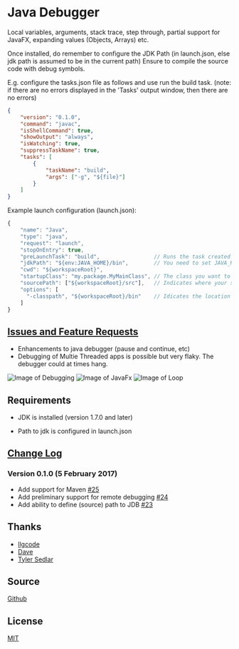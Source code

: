 # Java Debugger
Local variables, arguments, stack trace, step through, partial support for JavaFX, expanding values (Objects, Arrays) etc.

Once installed, do remember to configure the JDK Path (in launch.json, else jdk path is assumed to be in the current path)
Ensure to compile the source code with debug symbols.

E.g. configure the tasks.json file as follows and use run the build task.
(note: if there are no errors displayed in the 'Tasks' output window, then there are no errors)
```json
{
    "version": "0.1.0",
    "command": "javac",
    "isShellCommand": true,
    "showOutput": "always",
    "isWatching": true,
    "suppressTaskName": true,
    "tasks": [
        {
            "taskName": "build",
            "args": ["-g", "${file}"]
        }
    ]
}
```
Example launch configuration (launch.json):
```javascript
{
    "name": "Java",
    "type": "java",
    "request": "launch",
    "stopOnEntry": true,      
    "preLaunchTask": "build",                 // Runs the task created above before running this configuration
    "jdkPath": "${env:JAVA_HOME}/bin",        // You need to set JAVA_HOME enviroment variable
    "cwd": "${workspaceRoot}",
    "startupClass": "my.package.MyMainClass", // The class you want to urn
    "sourcePath": ["${workspaceRoot}/src"],   // Indicates where your source (.java) files are
    "options": [
      "-classpath", "${workspaceRoot}/bin"    // Idicates the location of your .class files
    ]
}
```



## [Issues and Feature Requests](https://github.com/DonJayamanne/javaVSCode/issues)
* Enhancements to java debugger (pause and continue, etc)
* Debugging of Multie Threaded apps is possible but very flaky. The debugger could at times hang.

![Image of Debugging](https://raw.githubusercontent.com/DonJayamanne/javaVSCode/master/images/debug.gif)
![Image of JavaFx](https://raw.githubusercontent.com/DonJayamanne/javaVSCode/master/images/javafx.gif)
![Image of Loop](https://raw.githubusercontent.com/DonJayamanne/javaVSCode/master/images/Loop.gif)

## Requirements
* JDK is installed (version 1.7.0 and later)
 + Path to jdk is configured in launch.json

## [Change Log](https://github.com/DonJayamanne/javaVSCode/blob/master/CHANGELOG.md)
### Version 0.1.0 (5 February 2017)
* Add support for Maven [#25](https://github.com/DonJayamanne/javaVSCode/pull/25)  
* Add preliminary support for remote debugging [#24](https://github.com/DonJayamanne/javaVSCode/pull/24)  
* Add ability to define (source) path to JDB [#23](https://github.com/DonJayamanne/javaVSCode/pull/23)  

## Thanks
* [llgcode](https://github.com/llgcode)  
* [Dave](https://github.com/dlee-nvisia)
* [Tyler Sedlar](https://github.com/TSedlar)

## Source

[Github](https://github.com/DonJayamanne/javaVSCode)
                
## License

[MIT](https://raw.githubusercontent.com/DonJayamanne/javaVSCode/master/LICENSE)
